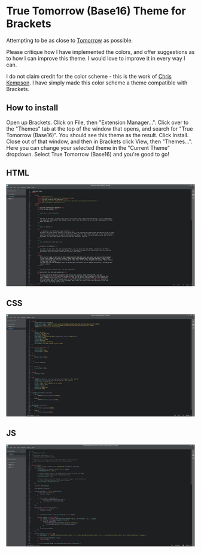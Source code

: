 True Tomorrow (Base16) Theme for Brackets
============================

Attempting to be as close to [Tomorrow](http://chriskempson.github.io/base16/#tomorrow) as possible.

Please critique how I have implemented the colors, and offer suggestions as to how I can improve this theme. I would love to improve it in every way I can.

I do not claim credit for the color scheme - this is the work of [Chris Kempson](http://chriskempson.com). I have simply made this color scheme a theme compatible with Brackets.

## How to install

Open up Brackets. Click on File, then "Extension Manager...". Click over to the "Themes" tab at the top of the window that opens, and search for "True Tomorrow (Base16)". You should see this theme as the result. Click Install. Close out of that window, and then in Brackets click View, then "Themes...". Here you can change your selected theme in the "Current Theme" dropdown. Select True Tomorrow (Base16) and you're good to go!

## HTML
![HTML!](https://github.com/anthonyrom/true-tomorrow/blob/master/screenshots/html.png)

## CSS
![CSS!](https://github.com/anthonyrom/true-tomorrow/blob/master/screenshots/css.png)

## JS
![JavaScript!](https://github.com/anthonyrom/true-tomorrow/blob/master/screenshots/js.png)

